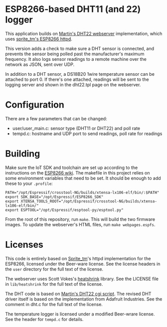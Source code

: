 # ESP8266-based DHT11 (and 22) logger

This application builds on [Martin's DHT22 webserver](http://harizanov.com/2014/11/esp8266-powered-web-server-led-control-dht22-temperaturehumidity-sensor-reading/) implementation, which uses [sprite_tm's ESP8266 httpd](http://www.esp8266.com/viewtopic.php?f=6&t=376).

This version adds a check to make sure a DHT sensor is connected, and prevents the sensor being polled past the manufacturer's maximum frequency. It also logs sensor readings to a remote machine over the network as JSON, sent over UDP.

In addition to a DHT sensor, a DS18B20 1wire temperature sensor can be attached to port 0. If there's one attached, readings will be sent to the logging server and shown in the dht22.tpl page on the webserver.

# Configuration

There are a few parameters that can be changed:
 * user/user_main.c: sensor type (DHT11 or DHT22) and poll rate
 * tempd.c: hostname and UDP port to send readings, poll rate for readings
 
# Building

Make sure the IoT SDK and toolchain are set up according to the instructions on the [ESP8266 wiki](https://github.com/esp8266/esp8266-wiki/wiki/Toolchain). The makefile in this project relies on some environment variables that need to be set. It should be enough to add these to your `.profile`:

	PATH="/opt/Espressif/crosstool-NG/builds/xtensa-lx106-elf/bin/:$PATH"
	export SDK_BASE="/opt/Espressif/ESP8266_SDK"
	export XTENSA_TOOLS_ROOT="/opt/Espressif/crosstool-NG/builds/xtensa-lx106-elf/bin/"
	export ESPTOOL="/opt/Espressif/esptool-py/esptool.py"

From the root of this repository, run `make`. This will build the two firmware images. To update the webserver's HTML files, run `make webpages.espfs`.

# Licenses

This code is entirely based on [Sprite_tm](http://www.esp8266.com/viewtopic.php?f=6&t=376)'s httpd implementation for the ESP8266, licensed under the Beer-ware license. See the license headers in the `user` directory for the full text of the license.

The webserver uses Scott Vokes's [heatshrink](https://github.com/atomicobject/heatshrink) library. See the LICENSE file in `lib/heatshrink` for the full text of the license.

The DHT code is based on [Martin's DHT22 cgi script](http://harizanov.com/2014/11/esp8266-powered-web-server-led-control-dht22-temperaturehumidity-sensor-reading/). The revised DHT driver itself is based on the implementation from Adafruit Industries. See the comment in dht.c for the full text of the license. 

The temperature logger is licensed under a modified Beer-wrare license. See the header for `tempd.c` for details.